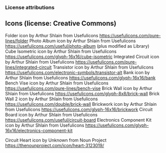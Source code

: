 ### License attributions


## Icons (license: Creative Commons)

Folder             icon by Arthur Shlain from Usefulicons  https://usefulicons.com/pure-lines/folder
Photo Album        icon by Arthur Shlain from Usefulicons  https://usefulicons.com/useful/photo-album (plus modified as Library)
Cube Isometric     icon by Arthur Shlain from Usefulicons  https://usefulicons.com/glyph-16x16/cube-isometric
Integrated Circuit icon by Arthur Shlain from Usefulicons  https://usefulicons.com/pure-lines/integrated-circuit
Transistor         icon by Arthur Shlain from Usefulicons  https://usefulicons.com/electronic-symbols/transistor-alt
Bank               icon by Arthur Shlain from Usefulicons  https://usefulicons.com/glyph-16x16/bank
Bench Vise         icon by Arthur Shlain from Usefulicons  https://usefulicons.com/pure-lines/bench-vise
Brick Wall         icon by Arthur Shlain from Usefulicons  https://usefulicons.com/glyph-8x8/brick-wall
Brick Wall 2       icon by Arthur Shlain from Usefulicons  https://usefulicons.com/double/brick-wall
Brickwork          icon by Arthur Shlain from Usefulicons  https://usefulicons.com/glyph-16x16/brickwork
Circuit Board      icon by Arthur Shlain from Usefulicons  https://usefulicons.com/useful/circuit-board
Electronics Component Kit icon by Arthur Shlain from Usefulicons  https://usefulicons.com/glyph-16x16/electronics-component-kit


Circuit Heart      icon by Unknown from Noun Project   https://thenounproject.com/icon/heart-3123019/